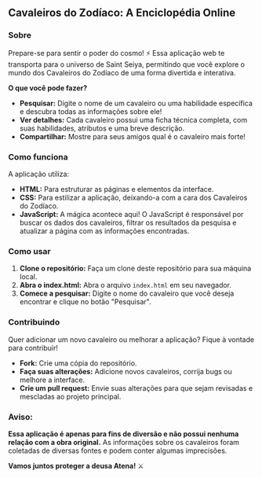 ## **Cavaleiros do Zodíaco: A Enciclopédia Online**

### **Sobre**

Prepare-se para sentir o poder do cosmo! ⚡ Essa aplicação web te transporta para o universo de Saint Seiya, permitindo que você explore o mundo dos Cavaleiros do Zodíaco de uma forma divertida e interativa. 

**O que você pode fazer?**

* **Pesquisar:** Digite o nome de um cavaleiro ou uma habilidade específica e descubra todas as informações sobre ele!
* **Ver detalhes:** Cada cavaleiro possui uma ficha técnica completa, com suas habilidades, atributos e uma breve descrição.
* **Compartilhar:** Mostre para seus amigos qual é o cavaleiro mais forte! 

### **Como funciona**
A aplicação utiliza:

* **HTML:** Para estruturar as páginas e elementos da interface.
* **CSS:** Para estilizar a aplicação, deixando-a com a cara dos Cavaleiros do Zodíaco.
* **JavaScript:** A mágica acontece aqui! O JavaScript é responsável por buscar os dados dos cavaleiros, filtrar os resultados da pesquisa e atualizar a página com as informações encontradas.

### **Como usar**

1. **Clone o repositório:** Faça um clone deste repositório para sua máquina local.
2. **Abra o index.html:** Abra o arquivo `index.html` em seu navegador.
3. **Comece a pesquisar:** Digite o nome do cavaleiro que você deseja encontrar e clique no botão "Pesquisar".

### **Contribuindo**

Quer adicionar um novo cavaleiro ou melhorar a aplicação? Fique à vontade para contribuir! 
* **Fork:** Crie uma cópia do repositório.
* **Faça suas alterações:** Adicione novos cavaleiros, corrija bugs ou melhore a interface.
* **Crie um pull request:** Envie suas alterações para que sejam revisadas e mescladas ao projeto principal.

### **Aviso:**

**Essa aplicação é apenas para fins de diversão e não possui nenhuma relação com a obra original.** As informações sobre os cavaleiros foram coletadas de diversas fontes e podem conter algumas imprecisões.

**Vamos juntos proteger a deusa Atena!** ⚔️
